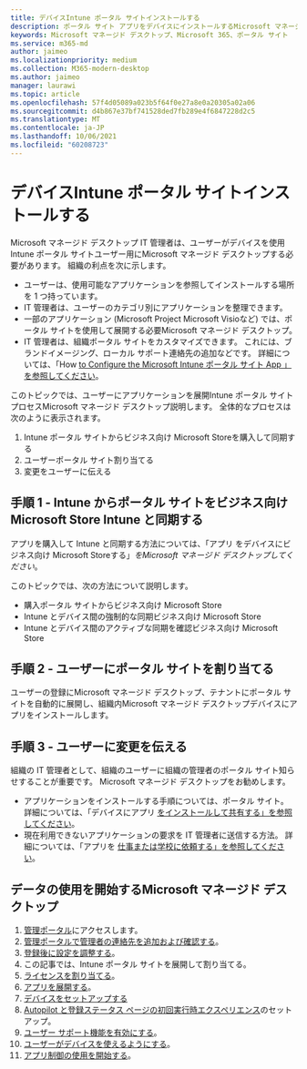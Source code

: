 ```yaml
---
title: デバイスIntune ポータル サイトインストールする
description: ポータル サイト アプリをデバイスにインストールするMicrosoft マネージド デスクトップ情報
keywords: Microsoft マネージド デスクトップ、Microsoft 365、ポータル サイト
ms.service: m365-md
author: jaimeo
ms.localizationpriority: medium
ms.collection: M365-modern-desktop
ms.author: jaimeo
manager: laurawi
ms.topic: article
ms.openlocfilehash: 57f4d05089a023b5f64f0e27a8e0a20305a02a06
ms.sourcegitcommit: d4b867e37bf741528ded7fb289e4f6847228d2c5
ms.translationtype: MT
ms.contentlocale: ja-JP
ms.lasthandoff: 10/06/2021
ms.locfileid: "60208723"
---
```

# <a name="install-intune-company-portal-on-devices"></a>デバイスIntune ポータル サイトインストールする

Microsoft マネージド デスクトップ IT 管理者は、ユーザーがデバイスを使用Intune ポータル サイトユーザー用にMicrosoft マネージド デスクトップする必要があります。 組織の利点を次に示します。
- ユーザーは、使用可能なアプリケーションを参照してインストールする場所を 1 つ持っています。 
- IT 管理者は、ユーザーのカテゴリ別にアプリケーションを整理できます。  
- 一部のアプリケーション (Microsoft Project Microsoft Visioなど) では、ポータル サイトを使用して展開する必要Microsoft マネージド デスクトップ。
- IT 管理者は、組織ポータル サイトをカスタマイズできます。 これには、ブランドイメージング、ローカル サポート連絡先の追加などです。 詳細については、「How [to Configure the Microsoft Intune ポータル サイト App 」を参照してください](/intune/company-portal-app)。   

このトピックでは、ユーザーにアプリケーションを展開Intune ポータル サイトプロセスMicrosoft マネージド デスクトップ説明します。 全体的なプロセスは次のように表示されます。
1. Intune ポータル サイトからビジネス向け Microsoft Storeを購入して同期する
2. ユーザーポータル サイト割り当てる
3. 変更をユーザーに伝える

## <a name="step-1---purchase-company-portal-from-microsoft-store-for-business-and-sync-with-intune"></a>手順 1 - Intune からポータル サイトをビジネス向け Microsoft Store Intune と同期する
アプリを購入して Intune と同期する方法については、「アプリ [](deploy-apps.md#msfb-apps)をデバイスにビジネス向け Microsoft Storeする」*をMicrosoft マネージド デスクトップしてください*。

このトピックでは、次の方法について説明します。 
- 購入ポータル サイトからビジネス向け Microsoft Store 
- Intune とデバイス間の強制的な同期ビジネス向け Microsoft Store
- Intune とデバイス間のアクティブな同期を確認ビジネス向け Microsoft Store 

## <a name="step-2---assign-company-portal-to-your-users"></a>手順 2 - ユーザーにポータル サイトを割り当てる
ユーザーの登録にMicrosoft マネージド デスクトップ、テナントにポータル サイトを自動的に展開し、組織内Microsoft マネージド デスクトップデバイスにアプリをインストールします。

## <a name="step-3---communicate-change-to-your-users"></a>手順 3 - ユーザーに変更を伝える
組織の IT 管理者として、組織のユーザーに組織の管理者のポータル サイト知らせすることが重要です。 Microsoft マネージド デスクトップをお勧めします。
- アプリケーションをインストールする手順については、ポータル サイト。 詳細については、「デバイスにアプリ [をインストールして共有する」を参照してください](/intune-user-help/install-apps-cpapp-windows)。
- 現在利用できないアプリケーションの要求を IT 管理者に送信する方法。 詳細については、「アプリを [仕事または学校に依頼する」を参照してください](/intune-user-help/install-apps-cpapp-windows#request-an-app-for-work-or-school)。  

## <a name="steps-to-get-started-with-microsoft-managed-desktop"></a>データの使用を開始するMicrosoft マネージド デスクトップ

1. [管理ポータル](access-admin-portal.md)にアクセスします。
1. [管理ポータルで管理者の連絡先を追加および確認する](add-admin-contacts.md)。
1. [登録後に設定を調整する](conditional-access.md)。
1. この記事では、Intune ポータル サイトを展開して割り当てる。
1. [ライセンスを割り当てる](assign-licenses.md)。
1. [アプリを展開する](deploy-apps.md)。
1. [デバイスをセットアップする](set-up-devices.md)
1. [Autopilot と登録ステータス ページの初回実行時エクスペリエンス](esp-first-run.md)のセットアップ。
1. [ユーザー サポート機能を有効にする](enable-support.md)。
1. [ユーザーがデバイスを使えるようにする](get-started-devices.md)。
1. [アプリ制御の使用を開始する](get-started-app-control.md)。
